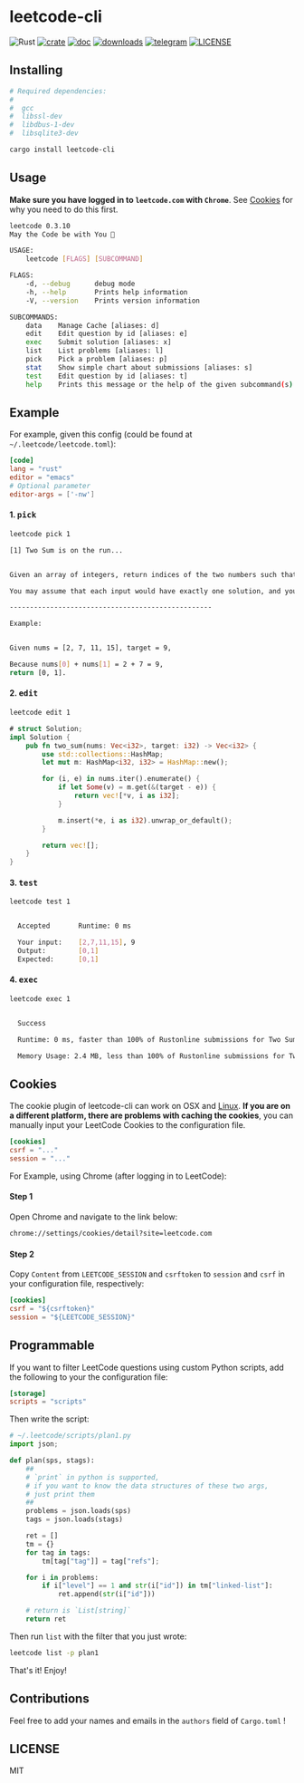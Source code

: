 # leetcode-cli

![Rust](https://github.com/clearloop/leetcode-cli/workflows/leetcode-cli/badge.svg)
[![crate](https://img.shields.io/crates/v/leetcode-cli.svg)](https://crates.io/crates/leetcode-cli)
[![doc](https://img.shields.io/badge/current-docs-brightgreen.svg)](https://docs.rs/leetcode-cli/)
[![downloads](https://img.shields.io/crates/d/leetcode-cli.svg)](https://crates.io/crates/leetcode-cli)
[![telegram](https://img.shields.io/badge/telegram-blue?logo=telegram)](https://t.me/+U_5si6PhWykxZTI1)
[![LICENSE](https://img.shields.io/crates/l/leetcode-cli.svg)](https://choosealicense.com/licenses/mit/)

## Installing

```sh
# Required dependencies:
#
#  gcc
#  libssl-dev
#  libdbus-1-dev
#  libsqlite3-dev

cargo install leetcode-cli
```

## Usage

**Make sure you have logged in to `leetcode.com` with `Chrome`**. See [Cookies](#cookies) for why you need to do this first.

```sh
leetcode 0.3.10
May the Code be with You 👻

USAGE:
    leetcode [FLAGS] [SUBCOMMAND]

FLAGS:
    -d, --debug      debug mode
    -h, --help       Prints help information
    -V, --version    Prints version information

SUBCOMMANDS:
    data    Manage Cache [aliases: d]
    edit    Edit question by id [aliases: e]
    exec    Submit solution [aliases: x]
    list    List problems [aliases: l]
    pick    Pick a problem [aliases: p]
    stat    Show simple chart about submissions [aliases: s]
    test    Edit question by id [aliases: t]
    help    Prints this message or the help of the given subcommand(s)
```

## Example

For example, given this config (could be found at `~/.leetcode/leetcode.toml`):

```toml
[code]
lang = "rust"
editor = "emacs"
# Optional parameter
editor-args = ['-nw']
```

#### 1. <kbd>pick</kbd>

```sh
leetcode pick 1
```

```sh
[1] Two Sum is on the run...


Given an array of integers, return indices of the two numbers such that they add up to a specific target.

You may assume that each input would have exactly one solution, and you may not use the same element twice.

--------------------------------------------------

Example:


Given nums = [2, 7, 11, 15], target = 9,

Because nums[0] + nums[1] = 2 + 7 = 9,
return [0, 1].
```

#### 2. <kbd>edit</kbd>

```sh
leetcode edit 1
```

```rust
# struct Solution;
impl Solution {
    pub fn two_sum(nums: Vec<i32>, target: i32) -> Vec<i32> {
        use std::collections::HashMap;
        let mut m: HashMap<i32, i32> = HashMap::new();

        for (i, e) in nums.iter().enumerate() {
            if let Some(v) = m.get(&(target - e)) {
                return vec![*v, i as i32];
            }

            m.insert(*e, i as i32).unwrap_or_default();
        }

        return vec![];
    }
}
```

#### 3. <kbd>test</kbd>

```sh
leetcode test 1
```

```sh

  Accepted       Runtime: 0 ms

  Your input:    [2,7,11,15], 9
  Output:        [0,1]
  Expected:      [0,1]

```

#### 4. <kbd>exec</kbd>

```sh
leetcode exec 1
```

```sh

  Success

  Runtime: 0 ms, faster than 100% of Rustonline submissions for Two Sum.

  Memory Usage: 2.4 MB, less than 100% of Rustonline submissions for Two Sum.


```

## Cookies

The cookie plugin of leetcode-cli can work on OSX and [Linux][#1]. **If you are on a different platform, there are problems with caching the cookies**,
you can manually input your LeetCode Cookies to the configuration file.

```toml
[cookies]
csrf = "..."
session = "..."
```

For Example, using Chrome (after logging in to LeetCode):

#### Step 1

Open Chrome and navigate to the link below:

```sh
chrome://settings/cookies/detail?site=leetcode.com
```

#### Step 2

Copy `Content` from `LEETCODE_SESSION` and `csrftoken` to `session` and `csrf` in your configuration file, respectively:

```toml
[cookies]
csrf = "${csrftoken}"
session = "${LEETCODE_SESSION}"
```

## Programmable

If you want to filter LeetCode questions using custom Python scripts, add the following to your the configuration file:

```toml
[storage]
scripts = "scripts"
```

Then write the script:

```python
# ~/.leetcode/scripts/plan1.py
import json;

def plan(sps, stags):
    ##
    # `print` in python is supported,
    # if you want to know the data structures of these two args,
    # just print them
    ##
    problems = json.loads(sps)
    tags = json.loads(stags)

    ret = []
    tm = {}
    for tag in tags:
        tm[tag["tag"]] = tag["refs"];

    for i in problems:
        if i["level"] == 1 and str(i["id"]) in tm["linked-list"]:
            ret.append(str(i["id"]))

    # return is `List[string]`
    return ret
```

Then run `list` with the filter that you just wrote:

```sh
leetcode list -p plan1
```

That's it! Enjoy!

## Contributions

Feel free to add your names and emails in the `authors` field of `Cargo.toml` !

## LICENSE

MIT

[pr]: https://github.com/clearloop/leetcode-cli/pulls
[#1]: https://github.com/clearloop/leetcode-cli/issues/1
